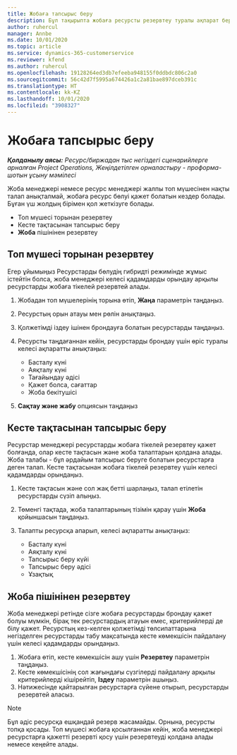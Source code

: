 ```yaml
---
title: Жобаға тапсырыс беру
description: Бұл тақырыпта жобаға ресурсты резервтеу туралы ақпарат берілген.
author: ruhercul
manager: Annbe
ms.date: 10/01/2020
ms.topic: article
ms.service: dynamics-365-customerservice
ms.reviewer: kfend
ms.author: ruhercul
ms.openlocfilehash: 19128264ed3db7efeeba948155f0ddbdc806c2a0
ms.sourcegitcommit: 56c42d7f5995a674426a1c2a81bae897dceb391c
ms.translationtype: HT
ms.contentlocale: kk-KZ
ms.lasthandoff: 10/01/2020
ms.locfileid: "3908327"
---
```

# <a name="book-to-a-project"></a>Жобаға тапсырыс беру

_**Қолданылу аясы:** Ресурс/биржадан тыс негіздегі сценарийлерге арналған Project Operations, Жеңілдетілген орналастыру - проформа-шотын ұсыну мәмілесі_

Жоба менеджері немесе ресурс менеджері жалпы топ мүшесінен нақты талап анықталмай, жобаға ресурс бөлуі қажет болатын кездер болады. Бұған үш жолдың бірімен қол жеткізуге болады.

- Топ мүшесі торынан резервтеу
- Кесте тақтасынан тапсырыс беру
- **Жоба** пішінінен резервтеу

## <a name="book-from-the-team-member-grid"></a>Топ мүшесі торынан резервтеу

Егер ұйымыңыз Ресурстарды бөлудің гибридті режимінде жұмыс істейтін болса, жоба менеджері келесі қадамдарды орындау арқылы ресурстарды жобаға тікелей резервтей алады.

1. Жобадан топ мүшелерінің торына өтіп, **Жаңа** параметрін таңдаңыз.
2. Ресурстың орын атауы мен рөлін анықтаңыз.
3. Қолжетімді іздеу ішінен брондауға болатын ресурстарды таңдаңыз.
4. Ресурсты таңдағаннан кейін, ресурстарды брондау үшін өріс туралы келесі ақпаратты анықтаңыз:

    - Басталу күні
    - Аяқталу күні
    - Тағайындау әдісі
    - Қажет болса, сағаттар
    - Жоба бекітушісі

6. **Сақтау және жабу** опциясын таңдаңыз

## <a name="book-from-the-schedule-board"></a>Кесте тақтасынан тапсырыс беру

Ресурстар менеджері ресурстарды жобаға тікелей резервтеу қажет болғанда, олар кесте тақтасын және жоба талаптарын қолдана алады. Жоба талабы - бұл әрдайым тапсырыс беруге болатын ресурстарға деген талап. Кесте тақтасынан жобаға тікелей резервтеу үшін келесі қадамдарды орындаңыз.

1. Кесте тақтасын және сол жақ бетті шарлаңыз, талап етілетін ресурстарды сүзіп алыңыз.
2. Төменгі тақтада, жоба талаптарының тізімін қарау үшін **Жоба** қойыншасын таңдаңыз.
3. Талапты ресурсқа апарып, келесі ақпаратты анықтаңыз:

    - Басталу күні
    - Аяқталу күні
    - Тапсырыс беру күйі
    - Тапсырыс беру әдісі
    - Ұзақтық

## <a name="book-from-the-project-form"></a>Жоба пішінінен резервтеу

Жоба менеджері ретінде сізге жобаға ресурстарды брондау қажет болуы мүмкін, бірақ тек ресурстардың атауын емес, критерийлерді де білу қажет. Ресурстың кез-келген қолжетімді төлсипаттарына негізделген ресурстарды табу мақсатында кесте көмекшісін пайдалану үшін келесі қадамдарды орындаңыз. 

1. Жобаға өтіп, кесте көмекшісін ашу үшін **Резервтеу** параметрін таңдаңыз.
2. Кесте көмекшісінің сол жағындағы сүзгілерді пайдалану арқылы критерийлерді кішірейтіп, **Іздеу** параметрін ашыңыз.
3. Нәтижесінде қайтарылған ресурстарға сүйене отырып, ресурстарды резервтей аласыз.

> [!NOTE]
> Бұл әдіс ресурсқа ешқандай резерв жасамайды. Орнына, ресурсты топқа қосады. Топ мүшесі жобаға қосылғаннан кейін, жоба менеджері ресурстарға қажетті резервті қосу үшін резервтеуді қолдана алады немесе кеңейте алады.
